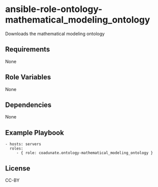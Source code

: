 ansible-role-ontology-mathematical_modeling_ontology
=========

Downloads the mathematical modeling ontology

Requirements
------------

None

Role Variables
--------------

None

Dependencies
------------

None

Example Playbook
----------------

    - hosts: servers
      roles:
         - { role: coadunate.ontology-mathematical_modeling_ontology }

License
----
CC-BY
